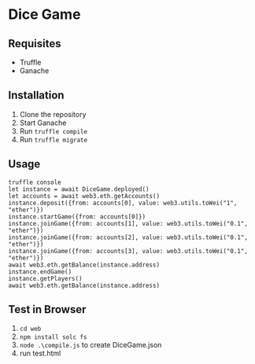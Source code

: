 # Dice Game

## Requisites
- Truffle
- Ganache

## Installation
1. Clone the repository
2. Start Ganache
3. Run `truffle compile`
4. Run `truffle migrate`

## Usage
```
truffle console
let instance = await DiceGame.deployed()
let accounts = await web3.eth.getAccounts()
instance.deposit({from: accounts[0], value: web3.utils.toWei("1", "ether")})
instance.startGame({from: accounts[0]})
instance.joinGame({from: accounts[1], value: web3.utils.toWei("0.1", "ether")})
instance.joinGame({from: accounts[2], value: web3.utils.toWei("0.1", "ether")})
instance.joinGame({from: accounts[3], value: web3.utils.toWei("0.1", "ether")})
await web3.eth.getBalance(instance.address)
instance.endGame()
instance.getPlayers()
await web3.eth.getBalance(instance.address)
```

## Test in Browser

1. `cd web`
2. `npm install solc fs`
3. `node .\compile.js` to create DiceGame.json
4. run test.html
